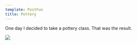 ```yaml
---
template: PostFun
title: Pottery
---
```

One day I decided to take a pottery class. That was the result.

![](https://ucarecdn.com/32ec816e-0075-4f78-9439-630b7ea052ea/)